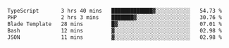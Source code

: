 <!--START_SECTION:waka-->

```txt
TypeScript       3 hrs 40 mins   █████████████▓░░░░░░░░░░░   54.73 %
PHP              2 hrs 3 mins    ███████▓░░░░░░░░░░░░░░░░░   30.76 %
Blade Template   28 mins         █▓░░░░░░░░░░░░░░░░░░░░░░░   07.01 %
Bash             12 mins         ▓░░░░░░░░░░░░░░░░░░░░░░░░   02.98 %
JSON             11 mins         ▓░░░░░░░░░░░░░░░░░░░░░░░░   02.98 %
```

<!--END_SECTION:waka-->
